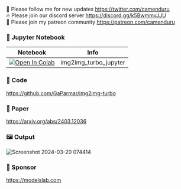 🐣 Please follow me for new updates https://twitter.com/camenduru <br />
🔥 Please join our discord server https://discord.gg/k5BwmmvJJU <br />
🥳 Please join my patreon community https://patreon.com/camenduru <br />

### 🍊 Jupyter Notebook

| Notebook | Info
| --- | --- |
[![Open In Colab](https://colab.research.google.com/assets/colab-badge.svg)](https://colab.research.google.com/github/camenduru/img2img-turbo-jupyter/blob/main/img2img_turbo_jupyter.ipynb) | img2img_turbo_jupyter

### 🧬 Code
https://github.com/GaParmar/img2img-turbo

### 📄 Paper
https://arxiv.org/abs/2403.12036

### 🖼 Output
![Screenshot 2024-03-20 074414](https://github.com/camenduru/img2img-turbo-jupyter/assets/54370274/54500000-7cc4-4a57-b1fd-253b5ad53b63)

### 🏢 Sponsor
https://modelslab.com
